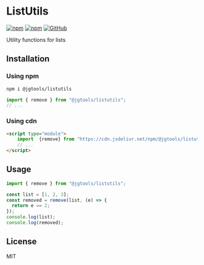 # ListUtils

[![npm](https://img.shields.io/npm/v/@jgtools/listutils)](https://www.npmjs.com/package/@jgtools/listutils)
[![npm](https://img.shields.io/npm/dm/@jgtools/listutils)](https://www.npmjs.com/package/@jgtools/listutils)
[![GitHub](https://img.shields.io/github/license/jgtools/listutils)](https://github.com/git/git-scm.com/blob/main/MIT-LICENSE.txt)

Utility functions for lists

## Installation

### Using npm

```bash
npm i @jgtools/listutils
```

```javascript
import { remove } from "@jgtools/listutils";
// ...
```

### Using cdn

```html
<script type="module">
    import  {remove} from "https://cdn.jsdelivr.net/npm/@jgtools/listutils@1.0.0/dist/index.min.js";
    // ...
</script>
```

## Usage

```javascript
import { remove } from "@jgtools/listutils";

const list = [1, 2, 3];
const removed = remove(list, (e) => {
  return e == 2;
});
console.log(list);
console.log(removed);
```

## License

MIT
